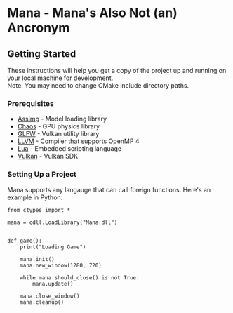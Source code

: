 # Mana - Mana's Also Not (an) Ancronym

## Getting Started

These instructions will help you get a copy of the project up and running on your local machine for development.<br/>
Note: You may need to change CMake include directory paths.

### Prerequisites

* [Assimp](https://github.com/assimp/assimp) - Model loading library
* [Chaos](https://github.com/Zalrioth/Chaos) - GPU physics library
* [GLFW](https://github.com/glfw/glfw/) - Vulkan utility library
* [LLVM](http://releases.llvm.org/download.html) - Compiler that supports OpenMP 4
* [Lua](https://github.com/lua/lua) - Embedded scripting language
* [Vulkan](https://www.lunarg.com/vulkan-sdk/) - Vulkan SDK

### Setting Up a Project

Mana supports any langauge that can call foreign functions. Here's an example in Python:

```
from ctypes import *

mana = cdll.LoadLibrary("Mana.dll")


def game():
    print("Loading Game")

    mana.init()
    mana.new_window(1280, 720)

    while mana.should_close() is not True:
        mana.update()

    mana.close_window()
    mana.cleanup()

```
